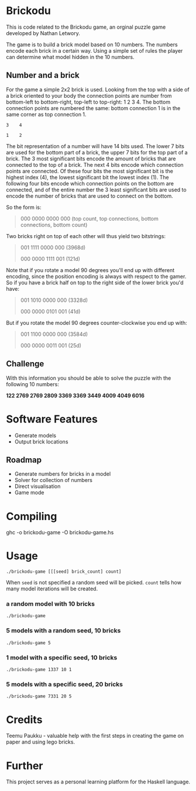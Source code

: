 Brickodu
========

This is code related to the Brickodu game, an orginal puzzle game developed by 
Nathan Letwory.

The game is to build a brick model based on 10 numbers. The numbers encode each
brick in a certain way. Using a simple set of rules the player can determine
what model hidden in the 10 numbers.

Number and a brick
------------------

For the game a simple 2x2 brick is used. Looking from the top with a side of a
brick oriented to your body the connection points are number from bottom-left
to bottom-right, top-left to top-right: 1 2 3 4. The bottom connection points
are numbered the same: bottom connection 1 is in the same corner as top
connection 1.

	3    4
	
	1    2

The bit representation of a number will have 14 bits used. The lower 7 bits are
used for the bottom part of a brick, the upper 7 bits for the top part of a
brick. The 3 most significant bits encode the amount of bricks that are
connected to the top of a brick. The next 4 bits encode which connection points
are connected. Of these four bits the most significant bit is the highest index
(4), the lowest significant bit the lowest index (1). The following four bits
encode which connection points on the bottom are connected, and of the entire
number the 3 least significant bits are used to encode the number of bricks
that are used to connect on the bottom.

So the form is:

> 000 0000 0000 000 (top count, top connections, bottom connections, bottom count)

Two bricks right on top of each other will thus yield two bitstrings:

> 001 1111 0000 000 (3968d)
>
> 000 0000 1111 001 (121d)

Note that if you rotate a model 90 degrees you'll end up with different
encoding, since the position encoding is always with respect to the gamer. So
if you have a brick half on top to the right side of the lower brick you'd
have:

> 001 1010 0000 000 (3328d)
>
> 000 0000 0101 001 (41d)

But if you rotate the model 90 degrees counter-clockwise you end up with:

> 001 1100 0000 000 (3584d)
>
> 000 0000 0011 001 (25d)

Challenge
---------

With this information you should be able to solve the puzzle with the following
10 numbers:

<b>122 2769 2769 2809 3369 3369 3449 4009 4049 6016</b>



Software Features
=================

* Generate models
* Output brick locations

Roadmap
-------

* Generate numbers for bricks in a model
* Solver for collection of numbers
* Direct visualisation
* Game mode

Compiling
=========

ghc -o brickodu-game -O brickodu-game.hs

Usage
=====

	./brickodu-game [[[seed] brick_count] count]

When `seed` is not specified a random seed will be picked. `count` tells how
many model iterations will be created.

### a random model with 10 bricks

	./brickodu-game

### 5 models with a random seed, 10 bricks

	./brickodu-game 5

### 1 model with a specific seed, 10 bricks

	./brickodu-game 1337 10 1

### 5 models with a specific seed, 20 bricks

	./brickodu-game 7331 20 5

Credits
=======

Teemu Paukku - valuable help with the first steps in creating the game on paper 
and using lego bricks.

Further
=======

This project serves as a personal learning platform for the Haskell
language.


